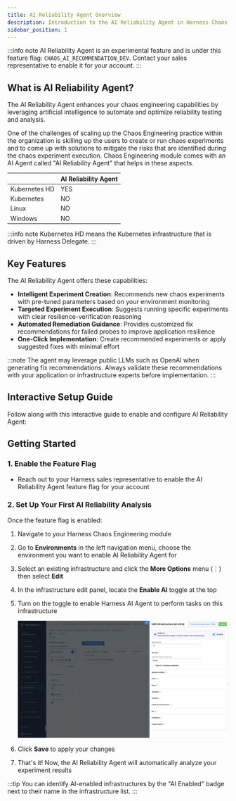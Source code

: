 ```yaml
---
title: AI Reliability Agent Overview
description: Introduction to the AI Reliability Agent in Harness Chaos Engineering
sidebar_position: 1
---
```


:::info note
AI Reliability Agent is an experimental feature and is under this feature flag: `CHAOS_AI_RECOMMENDATION_DEV`. Contact your sales representative to enable it for your account.
:::

## What is AI Reliability Agent?

The AI Reliability Agent enhances your chaos engineering capabilities by leveraging artificial intelligence to automate and optimize reliability testing and analysis.

One of the challenges of scaling up the Chaos Engineering practice within the organization is skilling up the users to create or run chaos experiments and to come up with solutions to mitigate the risks that are identified during the chaos experiment execution. Chaos Engineering module comes with an AI Agent called "AI Reliability Agent" that helps in these aspects.

| | AI Reliability Agent |
|---|---|
| Kubernetes HD | YES |
| Kubernetes | NO |
| Linux | NO |
| Windows | NO |

:::info note
Kubernetes HD means the Kubernetes infrastructure that is driven by Harness Delegate.
:::

## Key Features

The AI Reliability Agent offers these capabilities:

- **Intelligent Experiment Creation**: Recommends new chaos experiments with pre-tuned parameters based on your environment monitoring
- **Targeted Experiment Execution**: Suggests running specific experiments with clear resilience-verification reasoning
- **Automated Remediation Guidance**: Provides customized fix recommendations for failed probes to improve application resilience
- **One-Click Implementation**: Create recommended experiments or apply suggested fixes with minimal effort


:::note
The agent may leverage public LLMs such as OpenAI when generating fix recommendations. Always validate these recommendations with your application or infrastructure experts before implementation.
:::

## Interactive Setup Guide

Follow along with this interactive guide to enable and configure AI Reliability Agent:

<DocVideo src="https://app.tango.us/app/embed/9f4cb748-7bcd-46e9-b4f0-e7757cd90c65?skipCover=false&defaultListView=false&skipBranding=false&makeViewOnly=false&hideAuthorAndDetails=true" title="Enable AI Reliability Agent in Harness" />

## Getting Started

### 1. Enable the Feature Flag

- Reach out to your Harness sales representative to enable the AI Reliability Agent feature flag for your account

### 2. Set Up Your First AI Reliability Analysis

Once the feature flag is enabled:

1. Navigate to your Harness Chaos Engineering module
2. Go to **Environments** in the left navigation menu, choose the environment you want to enable AI Reliability Agent for
3. Select an existing infrastructure and click the **More Options** menu (⋮) then select **Edit**
4. In the infrastructure edit panel, locate the **Enable AI** toggle at the top
5. Turn on the toggle to enable Harness AI Agent to perform tasks on this infrastructure

   ![Enable AI in Infrastructure](./static/ai-enable-toggle.png)

6. Click **Save** to apply your changes
7. That's it! Now, the AI Reliability Agent will automatically analyze your experiment results

:::tip
You can identify AI-enabled infrastructures by the "AI Enabled" badge next to their name in the infrastructure list.
:::

